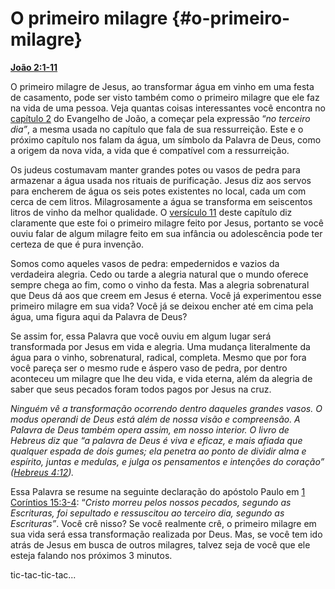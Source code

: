 # O primeiro milagre {#o-primeiro-milagre}

[**João 2:1-11**](http://bibliaonline.com.br/acf/jo/2/1-11)

O primeiro milagre de Jesus, ao transformar água em vinho em uma festa de casamento, pode ser visto também como o primeiro milagre que ele faz na vida de uma pessoa. Veja quantas coisas interessantes você encontra no [capítulo 2](http://bibliaonline.com.br/acf/jo/2) do Evangelho de João, a começar pela expressão “_no terceiro dia”_, a mesma usada no capítulo que fala de sua ressurreição. Este e o próximo capítulo nos falam da água, um símbolo da Palavra de Deus, como a origem da nova vida, a vida que é compatível com a ressurreição.

Os judeus costumavam manter grandes potes ou vasos de pedra para armazenar a água usada nos rituais de purificação. Jesus diz aos servos para encherem de água os seis potes existentes no local, cada um com cerca de cem litros. Milagrosamente a água se transforma em seiscentos litros de vinho da melhor qualidade. O [versículo 11](http://bibliaonline.com.br/acf/jo/2/11) deste capítulo diz claramente que este foi o primeiro milagre feito por Jesus, portanto se você ouviu falar de algum milagre feito em sua infância ou adolescência pode ter certeza de que é pura invenção.

Somos como aqueles vasos de pedra: empedernidos e vazios da verdadeira alegria. Cedo ou tarde a alegria natural que o mundo oferece sempre chega ao fim, como o vinho da festa. Mas a alegria sobrenatural que Deus dá aos que creem em Jesus é eterna. Você já experimentou esse primeiro milagre em sua vida? Você já se deixou encher até em cima pela água, uma figura aqui da Palavra de Deus?

Se assim for, essa Palavra que você ouviu em algum lugar será transformada por Jesus em vida e alegria. Uma mudança literalmente da água para o vinho, sobrenatural, radical, completa. Mesmo que por fora você pareça ser o mesmo rude e áspero vaso de pedra, por dentro aconteceu um milagre que lhe deu vida, e vida eterna, além da alegria de saber que seus pecados foram todos pagos por Jesus na cruz.

_Ninguém vê a transformação ocorrendo dentro daqueles grandes vasos. O modus operandi de Deus está além de nossa visão e compreensão. A Palavra de Deus também opera assim, em nosso interior. O livro de Hebreus diz que “a palavra de Deus é viva e eficaz, e mais afiada que qualquer espada de dois gumes; ela penetra ao ponto de dividir alma e espírito, juntas e medulas, e julga os pensamentos e intenções do coração” (_[_Hebreus 4:12_](http://bibliaonline.com.br/acf/hb/4/12)_)._

Essa Palavra se resume na seguinte declaração do apóstolo Paulo em [1 Coríntios 15:3-4](http://bibliaonline.com.br/acf/1co/15/3-4): “_Cristo morreu pelos nossos pecados, segundo as Escrituras, foi sepultado e ressuscitou ao terceiro dia, segundo as Escrituras”_. Você crê nisso? Se você realmente crê, o primeiro milagre em sua vida será essa transformação realizada por Deus. Mas, se você tem ido atrás de Jesus em busca de outros milagres, talvez seja de você que ele esteja falando nos próximos 3 minutos.

tic-tac-tic-tac...